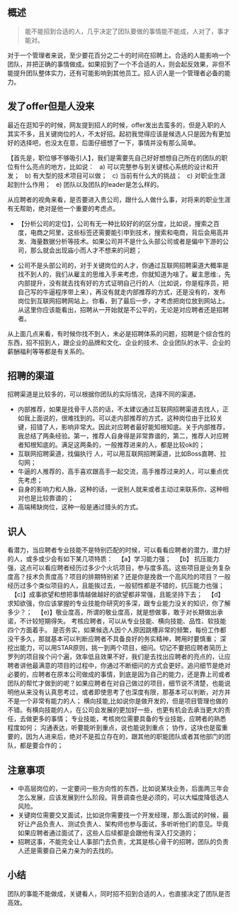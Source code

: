 

## 概述

> 能不能招到合适的人，几乎决定了团队要做的事情能不能成，人对了，事才能对。

对于一个管理者来说，至少要花百分之二十的时间在招聘上。合适的人能影响一个团队，并把正确的事情做成。如果招到了一个不合适的人，则会起反效果，非但不能提升团队整体实力，还有可能影响到其他员工。招人识人是一个管理者必备的能力。

## 发了offer但是人没来

最近在逛知乎的时候，网友提到招人的时候，offer发出去蛮多的，但是入职的人其实不多，且关键岗位的人，不太好招。起初我觉得应该是候选人只是因为有更加好的选择吧，也没太在意，后面仔细想了一下，事情并没有那么简单。

【首先是，职位够不够吸引人】，我们是需要先自己好好想想自己所在的团队的职位有什么亮点的地方，比如说：
  a) 可以完整参与到关键核心系统的设计和开发；
  b) 有大型的技术项目可以做；
  c) 当前有什么大的挑战；
  c) 对职业生涯起到什么作用；
  e) 团队以及团队的leader是怎么样的。


从应聘者的视角来看，是否要进入贵公司，跟什么人做什么事，对将来的职业生涯有无帮助，绝对是他一个重要的考虑点。

- 【分析公司的定位】，公司有无一种比较好的的区分度，比如说，搜索之百度，电商之阿里，这些标签还需要能引申到技术，搜索和电商，背后会用高并发、海量数据分析等技术。如果公司并不是什么头部公司或者是偏中下游的公司，那么就会出现庙小而人才不想来的问题；

- 公司不是头部公司的，对于关键岗位的人才，你通过互联网招聘渠道大概率是找不到人的，我们从雇主的思维入手来考虑，你就知道为啥了。雇主思维:，先内部提升，没有就去找有好的方式证明自己行的人（比如说，你是程序员，把自己写的牛逼程序带上来），再没有就走内部推荐的方式，还是没有的，发布岗位到互联网招聘网站上。你看，到了最后一步，才考虑把岗位放到网站上。从这里你应该能看出，招聘从一开始就是不公平的，无论是对应聘者还是招聘者。


从上面几点来看，有时候你找不到人，未必是招聘体系的问题，招聘是个综合性的东西，招不招到人，跟企业的品牌和文化、企业的技术、企业团队的水平、企业的薪酬福利等等都是有关系的。

## 招聘的渠道

招聘渠道是比较多的，可以根据你团队的实际情况，选择不同的渠道。

- 内部推荐，如果是找骨干人员的话，不太建议通过互联网招聘渠道去找人，正如我上面说的，很难找到的。可以走内部推荐的方式，这种岗位由于比较关键，招错了人，影响非常大。因此对应聘者最好能知根知底。关于内部推荐，我总结了两条经验。第一，推荐人自身得是非常靠谱的，第二，推荐人对应聘者知根知底的。满足这两条的，一般推荐进来的人，都是比较ok的；
- 互联网招聘渠道，找偏执行 人，可以用互联网招聘渠道，比如Boss直聘、拉勾网；
- 牛逼的人推荐的，高手喜欢跟高手一起交流，高手推荐过来的人，可以重点优先考虑；
- 自身的影响力和人脉，这种的话，一说别人就来或者主动过来联系你，这种相对也是比较靠谱的；
- 高端稀缺岗位，这种一般是通过猎头的方式。

## 识人

看潜力，当应聘者专业技能不是特别匹配的时候，可以看看应聘者的潜力，潜力好的人，或多或少会有如下某几项特质：
  【a】学习能力强；
  【b】 抗压能力强，这点可以看应聘者经历过多少个火坑项目，参与度多高。这些项目是业务复杂度高？技术负责度高？项目的排期特别紧？还是你是挽救一个高风险的项目？一般经历过多个类似项目的人，且能挨过去，一般韧性都是不错的，抗压能力也强；
  【c)】成事欲望和想把事情越做越好的欲望都非常强，且能坚持下去；
  【d】 求知欲强，你应该掌握的专业技能你研究的多深，跟专业能力没关的知识，你了解多少？；
  【e)】敬业度高，所谓的敬业度高，就是想做事，敢于对长期做出承诺，不计较短期得失。
考核应聘者，可以从专业技能、横向技能、品性、软技能四个方面着手。
是否务实，如果候选人因个人原因跳槽非常的频繁，每份工作都没干多久，那就基本可以判断应聘者不具备良好的务实精神，聘用时要慎重；
深挖出能力，可以用STAR原则，挑一到两个项目，细问。切记不要把应聘者简历上罗列的项目挨个问个遍，效率低且效果不好，我们是去找出应聘者的亮点的，让应聘者讲他最满意的项目的过程中，你通过不断细问的方式会更好。追问细节是绝对必要的，应聘者在原本公司做成的事情，到底是因为自己的能力，还是靠上司或者团队的帮忙才做到的呢？如果应聘者在对自己做过的项目，细节说不清楚，也能说明他从来没有认真思考过，或者即使思考了也深度有限，那基本可以判断，对方并不是一个非常有能力的人；
横向技能,比如说你是做开发的，但是项目管理也做的不错。有横向技能的人，在公司会发展的更加好一些，也更有机会去承当更大的责任，去做更多的事情；
专业技能，考核岗位需要具备的专业技能，应聘者的熟悉程度如何；
沟通表达，听要能听到重点，说也能说到重点；
协作，这块也是蛮重要的，因为人进来后，绝对不是孤立存在的，跟其他的职能团队或者其他部门的团队，都是要合作的；

## 注意事项

- 中高层岗位的，一定要问一些方向性的东西，比如说某块业务，后面两三年会怎么发展，应该发展到什么阶段。背景调查也是必须的，可以大幅度降低选人风险。
- 关键岗位需要交叉面试，比如说你需要找一个开发经理，那么面试的时候，最好让产品负责人、测试负责人、架构师也参与面试，多听听他们的意见。毕竟如果应聘者通过面试了，这些人后续都是会跟他有深入打交道的；
- 招聘这事，不能完全让人事部门去负责，尤其是核心骨干的招聘，团队的负责人还是需要自己亲力亲为的去找的。


## 小结

团队的事能不能做成，关键看人，同时招不招到合适的人，也直接决定了团队是否高效。